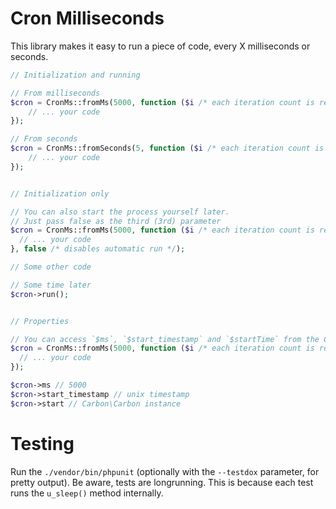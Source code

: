 # Cron Milliseconds

This library makes it easy to run a piece of code, every X milliseconds or seconds.

```php
// Initialization and running

// From milliseconds
$cron = CronMs::fromMs(5000, function ($i /* each iteration count is returned here, start at 0 */) {
    // ... your code
});

// From seconds
$cron = CronMs::fromSeconds(5, function ($i /* each iteration count is returned here, start at 0 */) {
    // ... your code
});


// Initialization only

// You can also start the process yourself later.
// Just pass false as the third (3rd) parameter
$cron = CronMs::fromMs(5000, function ($i /* each iteration count is returned here, start at 0 */) {
  // ... your code
}, false /* disables automatic run */);

// Some other code

// Some time later
$cron->run();


// Properties

// You can access `$ms`, `$start_timestamp` and `$startTime` from the CronMs instance
$cron = CronMs::fromMs(5000, function ($i /* each iteration count is returned here, start at 0 */) {
  // ... your code
});

$cron->ms // 5000
$cron->start_timestamp // unix timestamp
$cron->start // Carbon\Carbon instance
```

# Testing

Run the `./vendor/bin/phpunit` (optionally with the `--testdox` parameter, for pretty output). Be aware, tests are longrunning. This is because each test runs the `u_sleep()` method internally.